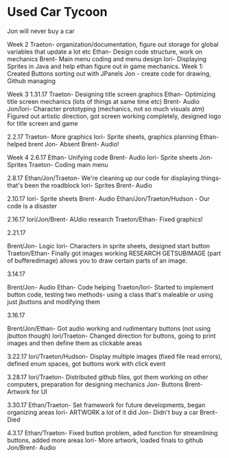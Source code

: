 # Used Car Tycoon
Jon will never buy a car

Week 2
Traeton- organization/documentation, figure out storage for global variables that update a lot etc
Ethan- Design code structure, work on mechanics
Brent- Main menu coding and menu design
Iori- Displaying Sprites in Java and help ethan figure out in game mechanics. Week 1: Created Buttons sorting out with JPanels
Jon - create code for drawing, Github managing

Week 3 1.31.17
Traeton- Designing title screen graphics
Ethan- Optimizing title screen mechanics (lots of things at same time etc)
Brent- Audio
Jon/Iori- Character prototyping (mechanics, not so much visuals atm)
Figured out artistic direction, got screen working completely, designed logo for title screen and game

2.2.17
Traeton- More graphics
Iori- Sprite sheets, graphics planning
Ethan- helped brent
Jon- Absent
Brent- Audio!

Week 4
2.6.17
Ethan- Unifying code
Brent- Audio
Iori- Sprite sheets
Jon- Sprites
Traeton- Coding main menu

2.8.17
Ethan/Jon/Traeton- We're cleaning up our code for displaying things- that's been the roadblock
Iori- Sprites
Brent- Audio

2.10.17
Iori- Sprite sheets
Brent- Audio
Ethan/Jon/Traeton/Hudson - Our code is a disaster

2.16.17
Iori/Jon/Brent- AUdio research
Traeton/Ethan- Fixed graphics!

2.21.17

Brent/Jon- Logic
Iori- Characters in sprite sheets, designed start button
Traeton/Ethan- Finally got images working
RESEARCH GETSUBIMAGE (part of bufferedimage) allows you to draw certain parts of an image.

3.14.17

Brent/Jon- Audio
Ethan- Code helping
Traeton/Iori- Started to implement button code, testing two methods- using a class that's maleable or using just jbuttons and modifying them

3.16.17

Brent/Jon/Ethan- Got audio working and rudimentary buttons (not using jbutton though)
Iori/Traeton- Changed direction for buttons, going to print images and then define them as clickable areas

3.22.17
Iori/Traeton/Hudson- Display multiple images (fixed file read errors), defined enum spaces, got buttons work with click event

3.28.17
Iori/Traeton- Distributed github files, got them working on other computers, preparation for designing mechanics Jon- Buttons Brent- Artwork for UI

3.30.17
Ethan/Traeton- Set framework for future developments, began organizing areas Iori- ARTWORK a lot of it did Jon- Didn't buy a car Brent- Died

4.3.17
Ethan/Traeton- Fixed button problem, aded function for streamlining buttons, added more areas Iori- More artwork, loaded finals to github Jon/Brent- Audio
